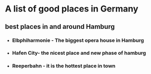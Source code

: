 # A list of good places in Germany


## best places in and around Hamburg

- ### Elbphiharmonie - The biggest opera house in Hamburg

- ### Hafen City- the nicest place and new phase of hamburg

- ### Reeperbahn - it is the hottest place in town 
